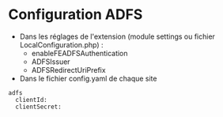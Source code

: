 # Configuration ADFS
- Dans les réglages de l'extension (module settings ou fichier LocalConfiguration.php) :
  - enableFEADFSAuthentication
  - ADFSIssuer
  - ADFSRedirectUriPrefix
- Dans le fichier config.yaml de chaque site
````
adfs
  clientId:
  clientSecret:
````
